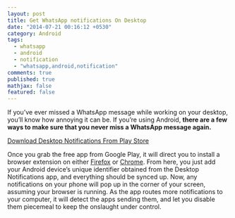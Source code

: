 ```yaml
---
layout: post
title: Get WhatsApp notifications On Desktop
date: "2014-07-21 00:16:12 +0530"
category: Android
tags: 
  - whatsapp
  - android
  - notification
  - "whatsapp,android,notification"
comments: true
published: true
mathjax: false
featured: false
---
```


If you’ve ever missed a WhatsApp message while working on your desktop, you’ll know how annoying it can be. If you’re using Android, **there are a few ways to make sure that you never miss a WhatsApp message again.**

<a href="https://play.google.com/store/apps/details?id=org.hcilab.projects.notification&hl=en">Download Desktop Notifications From Play Store</a>

Once you grab the free app from Google Play, it will direct you to install a browser extension on either [Firefox](https://addons.mozilla.org/en-US/firefox/addon/android-desktop-notif/) or [Chrome](https://chrome.google.com/webstore/detail/android-desktop-notificat/giicnncicnopjohcpamieklkiacdoeni). From here, you just add your Android device’s unique identifier obtained from the Desktop Notifications app, and everything should be synced up. Now, any notifications on your phone will pop up in the corner of your screen, assuming your browser is running. As the app routes more notifications to your computer, it will detect the apps sending them, and let you disable them piecemeal to keep the onslaught under control.
